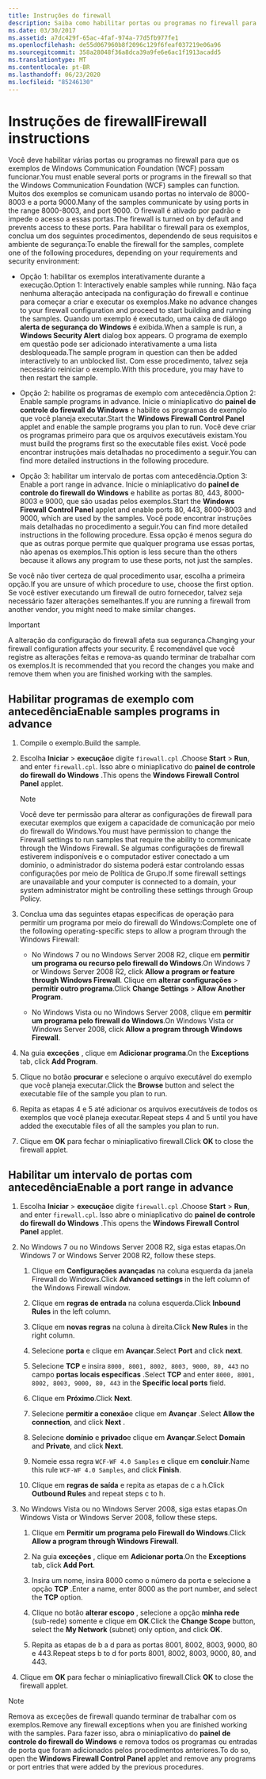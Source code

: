 ```yaml
---
title: Instruções do firewall
description: Saiba como habilitar portas ou programas no firewall para exemplos do WCF. Use um desses procedimentos, dependendo de seus requisitos e ambiente de segurança.
ms.date: 03/30/2017
ms.assetid: a7dc429f-65ac-4faf-974a-77d5fb977fe1
ms.openlocfilehash: de55d067960b8f2096c129f6feaf037219e06a96
ms.sourcegitcommit: 358a28048f36a8dca39a9fe6e6ac1f1913acadd5
ms.translationtype: MT
ms.contentlocale: pt-BR
ms.lasthandoff: 06/23/2020
ms.locfileid: "85246130"
---
```

# <a name="firewall-instructions"></a><span data-ttu-id="58830-104">Instruções de firewall</span><span class="sxs-lookup"><span data-stu-id="58830-104">Firewall instructions</span></span>

<span data-ttu-id="58830-105">Você deve habilitar várias portas ou programas no firewall para que os exemplos de Windows Communication Foundation (WCF) possam funcionar.</span><span class="sxs-lookup"><span data-stu-id="58830-105">You must enable several ports or programs in the firewall so that the Windows Communication Foundation (WCF) samples can function.</span></span> <span data-ttu-id="58830-106">Muitos dos exemplos se comunicam usando portas no intervalo de 8000-8003 e a porta 9000.</span><span class="sxs-lookup"><span data-stu-id="58830-106">Many of the samples communicate by using ports in the range 8000-8003, and port 9000.</span></span> <span data-ttu-id="58830-107">O firewall é ativado por padrão e impede o acesso a essas portas.</span><span class="sxs-lookup"><span data-stu-id="58830-107">The firewall is turned on by default and prevents access to these ports.</span></span> <span data-ttu-id="58830-108">Para habilitar o firewall para os exemplos, conclua um dos seguintes procedimentos, dependendo de seus requisitos e ambiente de segurança:</span><span class="sxs-lookup"><span data-stu-id="58830-108">To enable the firewall for the samples, complete one of the following procedures, depending on your requirements and security environment:</span></span>

- <span data-ttu-id="58830-109">Opção 1: habilitar os exemplos interativamente durante a execução.</span><span class="sxs-lookup"><span data-stu-id="58830-109">Option 1: Interactively enable samples while running.</span></span> <span data-ttu-id="58830-110">Não faça nenhuma alteração antecipada na configuração do firewall e continue para começar a criar e executar os exemplos.</span><span class="sxs-lookup"><span data-stu-id="58830-110">Make no advance changes to your firewall configuration and proceed to start building and running the samples.</span></span> <span data-ttu-id="58830-111">Quando um exemplo é executado, uma caixa de diálogo **alerta de segurança do Windows** é exibida.</span><span class="sxs-lookup"><span data-stu-id="58830-111">When a sample is run, a **Windows Security Alert** dialog box appears.</span></span> <span data-ttu-id="58830-112">O programa de exemplo em questão pode ser adicionado interativamente a uma lista desbloqueada.</span><span class="sxs-lookup"><span data-stu-id="58830-112">The sample program in question can then be added interactively to an unblocked list.</span></span> <span data-ttu-id="58830-113">Com esse procedimento, talvez seja necessário reiniciar o exemplo.</span><span class="sxs-lookup"><span data-stu-id="58830-113">With this procedure, you may have to then restart the sample.</span></span>

- <span data-ttu-id="58830-114">Opção 2: habilite os programas de exemplo com antecedência.</span><span class="sxs-lookup"><span data-stu-id="58830-114">Option 2: Enable sample programs in advance.</span></span> <span data-ttu-id="58830-115">Inicie o miniaplicativo do **painel de controle do firewall do Windows** e habilite os programas de exemplo que você planeja executar.</span><span class="sxs-lookup"><span data-stu-id="58830-115">Start the **Windows Firewall Control Panel** applet and enable the sample programs you plan to run.</span></span> <span data-ttu-id="58830-116">Você deve criar os programas primeiro para que os arquivos executáveis existam.</span><span class="sxs-lookup"><span data-stu-id="58830-116">You must build the programs first so the executable files exist.</span></span> <span data-ttu-id="58830-117">Você pode encontrar instruções mais detalhadas no procedimento a seguir.</span><span class="sxs-lookup"><span data-stu-id="58830-117">You can find more detailed instructions in the following procedure.</span></span>

- <span data-ttu-id="58830-118">Opção 3: habilitar um intervalo de portas com antecedência.</span><span class="sxs-lookup"><span data-stu-id="58830-118">Option 3: Enable a port range in advance.</span></span> <span data-ttu-id="58830-119">Inicie o miniaplicativo do **painel de controle do firewall do Windows** e habilite as portas 80, 443, 8000-8003 e 9000, que são usadas pelos exemplos.</span><span class="sxs-lookup"><span data-stu-id="58830-119">Start the **Windows Firewall Control Panel** applet and enable ports 80, 443, 8000-8003 and 9000, which are used by the samples.</span></span> <span data-ttu-id="58830-120">Você pode encontrar instruções mais detalhadas no procedimento a seguir.</span><span class="sxs-lookup"><span data-stu-id="58830-120">You can find more detailed instructions in the following procedure.</span></span> <span data-ttu-id="58830-121">Essa opção é menos segura do que as outras porque permite que qualquer programa use essas portas, não apenas os exemplos.</span><span class="sxs-lookup"><span data-stu-id="58830-121">This option is less secure than the others because it allows any program to use these ports, not just the samples.</span></span>

<span data-ttu-id="58830-122">Se você não tiver certeza de qual procedimento usar, escolha a primeira opção.</span><span class="sxs-lookup"><span data-stu-id="58830-122">If you are unsure of which procedure to use, choose the first option.</span></span> <span data-ttu-id="58830-123">Se você estiver executando um firewall de outro fornecedor, talvez seja necessário fazer alterações semelhantes.</span><span class="sxs-lookup"><span data-stu-id="58830-123">If you are running a firewall from another vendor, you might need to make similar changes.</span></span>

> [!IMPORTANT]
> <span data-ttu-id="58830-124">A alteração da configuração do firewall afeta sua segurança.</span><span class="sxs-lookup"><span data-stu-id="58830-124">Changing your firewall configuration affects your security.</span></span> <span data-ttu-id="58830-125">É recomendável que você registre as alterações feitas e remova-as quando terminar de trabalhar com os exemplos.</span><span class="sxs-lookup"><span data-stu-id="58830-125">It is recommended that you record the changes you make and remove them when you are finished working with the samples.</span></span>

## <a name="enable-samples-programs-in-advance"></a><span data-ttu-id="58830-126">Habilitar programas de exemplo com antecedência</span><span class="sxs-lookup"><span data-stu-id="58830-126">Enable samples programs in advance</span></span>

1. <span data-ttu-id="58830-127">Compile o exemplo.</span><span class="sxs-lookup"><span data-stu-id="58830-127">Build the sample.</span></span>

2. <span data-ttu-id="58830-128">Escolha **Iniciar**  >  **execução**e digite `firewall.cpl` .</span><span class="sxs-lookup"><span data-stu-id="58830-128">Choose **Start** > **Run**, and enter `firewall.cpl`.</span></span> <span data-ttu-id="58830-129">Isso abre o miniaplicativo do **painel de controle do firewall do Windows** .</span><span class="sxs-lookup"><span data-stu-id="58830-129">This opens the **Windows Firewall Control Panel** applet.</span></span>

    > [!NOTE]
    > <span data-ttu-id="58830-130">Você deve ter permissão para alterar as configurações de firewall para executar exemplos que exigem a capacidade de comunicação por meio do firewall do Windows.</span><span class="sxs-lookup"><span data-stu-id="58830-130">You must have permission to change the Firewall settings to run samples that require the ability to communicate through the Windows Firewall.</span></span> <span data-ttu-id="58830-131">Se algumas configurações de firewall estiverem indisponíveis e o computador estiver conectado a um domínio, o administrador do sistema poderá estar controlando essas configurações por meio de Política de Grupo.</span><span class="sxs-lookup"><span data-stu-id="58830-131">If some firewall settings are unavailable and your computer is connected to a domain, your system administrator might be controlling these settings through Group Policy.</span></span>

3. <span data-ttu-id="58830-132">Conclua uma das seguintes etapas específicas de operação para permitir um programa por meio do firewall do Windows:</span><span class="sxs-lookup"><span data-stu-id="58830-132">Complete one of the following operating-specific steps to allow a program through the Windows Firewall:</span></span>

    - <span data-ttu-id="58830-133">No Windows 7 ou no Windows Server 2008 R2, clique em **permitir um programa ou recurso pelo firewall do Windows**.</span><span class="sxs-lookup"><span data-stu-id="58830-133">On Windows 7 or Windows Server 2008 R2, click **Allow a program or feature through Windows Firewall**.</span></span> <span data-ttu-id="58830-134">Clique em **alterar configurações**  >  **permitir outro programa**.</span><span class="sxs-lookup"><span data-stu-id="58830-134">Click **Change Settings** > **Allow Another Program**.</span></span>

    - <span data-ttu-id="58830-135">No Windows Vista ou no Windows Server 2008, clique em **permitir um programa pelo firewall do Windows**.</span><span class="sxs-lookup"><span data-stu-id="58830-135">On Windows Vista or Windows Server 2008, click **Allow a program through Windows Firewall**.</span></span>

4. <span data-ttu-id="58830-136">Na guia **exceções** , clique em **Adicionar programa**.</span><span class="sxs-lookup"><span data-stu-id="58830-136">On the **Exceptions** tab, click **Add Program**.</span></span>

5. <span data-ttu-id="58830-137">Clique no botão **procurar** e selecione o arquivo executável do exemplo que você planeja executar.</span><span class="sxs-lookup"><span data-stu-id="58830-137">Click the **Browse** button and select the executable file of the sample you plan to run.</span></span>

6. <span data-ttu-id="58830-138">Repita as etapas 4 e 5 até adicionar os arquivos executáveis de todos os exemplos que você planeja executar.</span><span class="sxs-lookup"><span data-stu-id="58830-138">Repeat steps 4 and 5 until you have added the executable files of all the samples you plan to run.</span></span>

7. <span data-ttu-id="58830-139">Clique em **OK** para fechar o miniaplicativo firewall.</span><span class="sxs-lookup"><span data-stu-id="58830-139">Click **OK** to close the firewall applet.</span></span>

## <a name="enable-a-port-range-in-advance"></a><span data-ttu-id="58830-140">Habilitar um intervalo de portas com antecedência</span><span class="sxs-lookup"><span data-stu-id="58830-140">Enable a port range in advance</span></span>

1. <span data-ttu-id="58830-141">Escolha **Iniciar**  >  **execução**e digite `firewall.cpl` .</span><span class="sxs-lookup"><span data-stu-id="58830-141">Choose **Start** > **Run**, and enter `firewall.cpl`.</span></span> <span data-ttu-id="58830-142">Isso abre o miniaplicativo do **painel de controle do firewall do Windows** .</span><span class="sxs-lookup"><span data-stu-id="58830-142">This opens the **Windows Firewall Control Panel** applet.</span></span>

2. <span data-ttu-id="58830-143">No Windows 7 ou no Windows Server 2008 R2, siga estas etapas.</span><span class="sxs-lookup"><span data-stu-id="58830-143">On Windows 7 or Windows Server 2008 R2, follow these steps.</span></span>

    1. <span data-ttu-id="58830-144">Clique em **Configurações avançadas** na coluna esquerda da janela Firewall do Windows.</span><span class="sxs-lookup"><span data-stu-id="58830-144">Click **Advanced settings** in the left column of the Windows Firewall window.</span></span>

    2. <span data-ttu-id="58830-145">Clique em **regras de entrada** na coluna esquerda.</span><span class="sxs-lookup"><span data-stu-id="58830-145">Click **Inbound Rules** in the left column.</span></span>

    3. <span data-ttu-id="58830-146">Clique em **novas regras** na coluna à direita.</span><span class="sxs-lookup"><span data-stu-id="58830-146">Click **New Rules** in the right column.</span></span>

    4. <span data-ttu-id="58830-147">Selecione **porta** e clique em **Avançar**.</span><span class="sxs-lookup"><span data-stu-id="58830-147">Select **Port** and click **next**.</span></span>

    5. <span data-ttu-id="58830-148">Selecione **TCP** e insira `8000, 8001, 8002, 8003, 9000, 80, 443` no campo **portas locais específicas** .</span><span class="sxs-lookup"><span data-stu-id="58830-148">Select **TCP** and enter `8000, 8001, 8002, 8003, 9000, 80, 443` in the **Specific local ports** field.</span></span>

    6. <span data-ttu-id="58830-149">Clique em **Próximo**.</span><span class="sxs-lookup"><span data-stu-id="58830-149">Click **Next**.</span></span>

    7. <span data-ttu-id="58830-150">Selecione **permitir a conexão**e clique em **Avançar** .</span><span class="sxs-lookup"><span data-stu-id="58830-150">Select **Allow the connection**, and click **Next** .</span></span>

    8. <span data-ttu-id="58830-151">Selecione **domínio** e **privado**e clique em **Avançar**.</span><span class="sxs-lookup"><span data-stu-id="58830-151">Select **Domain** and **Private**, and click **Next**.</span></span>

    9. <span data-ttu-id="58830-152">Nomeie essa regra `WCF-WF 4.0 Samples` e clique em **concluir**.</span><span class="sxs-lookup"><span data-stu-id="58830-152">Name this rule `WCF-WF 4.0 Samples`, and click **Finish**.</span></span>

    10. <span data-ttu-id="58830-153">Clique em **regras de saída** e repita as etapas de c a h.</span><span class="sxs-lookup"><span data-stu-id="58830-153">Click **Outbound Rules** and repeat steps c to h.</span></span>

3. <span data-ttu-id="58830-154">No Windows Vista ou no Windows Server 2008, siga estas etapas.</span><span class="sxs-lookup"><span data-stu-id="58830-154">On Windows Vista or Windows Server 2008, follow these steps.</span></span>

    1. <span data-ttu-id="58830-155">Clique em **Permitir um programa pelo Firewall do Windows**.</span><span class="sxs-lookup"><span data-stu-id="58830-155">Click **Allow a program through Windows Firewall**.</span></span>

    2. <span data-ttu-id="58830-156">Na guia **exceções** , clique em **Adicionar porta**.</span><span class="sxs-lookup"><span data-stu-id="58830-156">On the **Exceptions** tab, click **Add Port**.</span></span>

    3. <span data-ttu-id="58830-157">Insira um nome, insira 8000 como o número da porta e selecione a opção **TCP** .</span><span class="sxs-lookup"><span data-stu-id="58830-157">Enter a name, enter 8000 as the port number, and select the **TCP** option.</span></span>

    4. <span data-ttu-id="58830-158">Clique no botão **alterar escopo** , selecione a opção **minha rede** (sub-rede) somente e clique em **OK**.</span><span class="sxs-lookup"><span data-stu-id="58830-158">Click the **Change Scope** button, select the **My Network** (subnet) only option, and click **OK**.</span></span>

    5. <span data-ttu-id="58830-159">Repita as etapas de b a d para as portas 8001, 8002, 8003, 9000, 80 e 443.</span><span class="sxs-lookup"><span data-stu-id="58830-159">Repeat steps b to d for ports 8001, 8002, 8003, 9000, 80, and 443.</span></span>

4. <span data-ttu-id="58830-160">Clique em **OK** para fechar o miniaplicativo firewall.</span><span class="sxs-lookup"><span data-stu-id="58830-160">Click **OK** to close the firewall applet.</span></span>

> [!NOTE]
> <span data-ttu-id="58830-161">Remova as exceções de firewall quando terminar de trabalhar com os exemplos.</span><span class="sxs-lookup"><span data-stu-id="58830-161">Remove any firewall exceptions when you are finished working with the samples.</span></span> <span data-ttu-id="58830-162">Para fazer isso, abra o miniaplicativo do **painel de controle do firewall do Windows** e remova todos os programas ou entradas de porta que foram adicionados pelos procedimentos anteriores.</span><span class="sxs-lookup"><span data-stu-id="58830-162">To do so, open the **Windows Firewall Control Panel** applet and remove any programs or port entries that were added by the previous procedures.</span></span>
